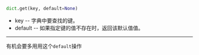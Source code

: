 ```python
dict.get(key, default=None)
```

- key -- 字典中要查找的键。
- default -- 如果指定键的值不存在时，返回该默认值值。

---

有机会要多用用这个`default`操作

